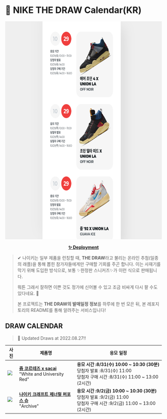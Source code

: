 # 👟 NIKE THE DRAW Calendar(KR)

<div align="center">
  <a href="https://junhoyeo.github.io/NIKE-THE-DRAW-Calendar/">
    <img src="./docs/images/preview.png" alt="Preview image of deployed application" height="700px" width="700px" />
  </a>
</div>

<p align="center">
  <a href="https://junhoyeo.github.io/NIKE-THE-DRAW-Calendar/">
    <strong>✨ Deployment</strong>
  </a>
</p>

> ✔ 나이키는 일부 제품을 런칭할 때, **THE DRAW**라고 불리는 온라인 추첨(일종의 래플)을 통해 뽑힌 참가자들에게만 구매할 기회를 주곤 합니다. 이는 사재기를 막기 위해 도입한 방식으로, 보통 ✨한정판 스니커즈✨가 이런 식으로 판매됩니다.
>
> 뭐튼 그래서 잘하면 이쁜 것도 정가에 신어볼 수 있고 조금 비싸게 다시 팔 수도 있다네요. 🤭
>
> 본 프로젝트는 **THE DRAW의 발매일정 정보**를 하루에 한 번 모은 뒤, 본 레포지토리의 README를 통해 알려주는 서비스입니다!

## DRAW CALENDAR

<!-- DRAW CALENDAR: START -->

> 👟 Updated Draws at 2022.08.27‼️

| 사진 | 제품명 | 응모 일정 |
| --- | ---- | ------- |
| <img src="https://static-breeze.nike.co.kr/kr/ko_kr/cmsstatic/product/DQ0581-100/20e81031-b8ab-49da-b31b-a1dccdcb38dc_primary.jpg?snkrBrowse" width="256" /> | <a href="https://www.nike.com/kr/launch/t/men/fw/nike-sportswear/DQ0581-100/EfY08q3D7/nike-zoom-cortez-sp"><strong>줌 코르테즈 x sacai</strong><br /></a> "White and University Red" | <strong>응모 시간 :8/31(수) 10:00 ~ 10:30 (30분)</strong><br />당첨자 발표 :8/31(수) 11:00<br />당첨자 구매 시간 :8/31(수) 11:00 ~ 13:00 (2시간) |
| <img src="https://static-breeze.nike.co.kr/kr/ko_kr/cmsstatic/product/eb458a93-1569-4fc7-a244-08641b06bf15_primary.jpg?snkrBrowse" width="256" /> | <a href="https://www.nike.com/kr/launch/t/women/fw/nike-sportswear/DA6672-700/BfI3oUso1/general-purpose-shoe"><strong>나이키 크래프트 제너럴 퍼포스 슈</strong><br /></a> "Archive" | <strong>응모 시간 :9/2(금) 10:00 ~ 10:30 (30분)</strong><br />당첨자 발표 :9/2(금) 11:00<br />당첨자 구매 시간 :9/2(금) 11:00 ~ 13:00 (2시간) |

<!-- DRAW CALENDAR: END -->
